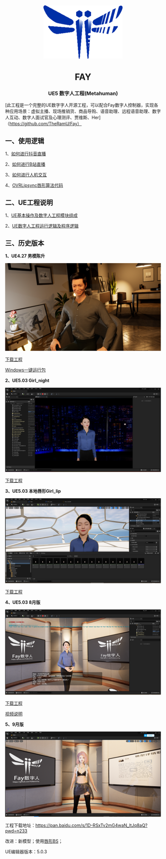 <div align="center">
    <br>
    <img src="images/icon.png" alt="Fay">
    <h1>FAY</h1>
	<h3>UE5 数字人工程(Metahuman)</h3>
</div>



[此工程是一个完整的UE数字字人开源工程，可以配合Fay数字人控制器，实现各种应用场景：虚拟主播、现场推销货、商品导购、语音助理、远程语音助理、数字人互动、数字人面试官及心理测评、贾维斯、Her]（https://github.com/TheRamU/Fay）

## **一、使用逻辑**

1、[如何进行抖音直播](https://www.bilibili.com/video/BV1r3411Z7St/?spm_id_from=333.999.0.0&vd_source=1364af6ac23a05600acd8f8415936944)

2、[如何进行B站直播](https://www.bilibili.com/video/BV14h4y1N716/?spm_id_from=333.999.0.0&vd_source=1364af6ac23a05600acd8f8415936944)

3、[如何进行人机交互](https://blog.csdn.net/aa84758481/article/details/132204938?spm=1001.2014.3001.5502)

4、[OVRLipsync唇形算法代码](https://pan.baidu.com/s/1ph8mzpZ3aYMI8HFa8-6prA?pwd=tin1)





## **二、UE工程说明**

1、[UE基本操作及数字人工程模块组成](https://blog.csdn.net/aa84758481/article/details/132204938?spm=1001.2014.3001.5502)


2、[UE数字人工程运行逻辑及程序逻辑](https://blog.csdn.net/aa84758481/article/details/132335739?spm=1001.2014.3001.5502)

 ## **三、历史版本**

**1、UE4.27 男模陈升**

![](images/20230901234331.png)

[下载工程](https://pan.baidu.com/s/1RBo2Pie6A5yTrCf1cn_Tuw?pwd=ck99)

[Windows一键运行包](https://pan.baidu.com/s/1CsJ647uV5rS2NjQH3QT0Iw?pwd=s9s8)


**2、UE5.03 Girl_night**

![](images/20230901233804.png)

[下载工程](https://pan.baidu.com/s/10Pn-smG9nkg5-jjmZqnEOA?pwd=n4nd)



**3、UE5.03 本地唇形Girl_lip**

![](images/lucky.png)

[下载工程](https://pan.baidu.com/s/1S_0LZE2X37pVNWEvc4GiLA?pwd=ehbf )



**4、UE5.03 8月版**

![](images/image-20230817100447582.png)

[下载工程](https://pan.baidu.com/s/1TtZD0jrG5xRqAMtydjBbew?pwd=mryc)

[视频说明](https://www.bilibili.com/video/BV1mz4y1M7pq/)

**5、9月版**

![ue数字人9月版](images\ue5_2309.png)

工程下载地址：https://pan.baidu.com/s/1D-RSxTv2mG4waN_ltJq8aQ?pwd=n233 

改进：新模型；使用[唇形BS](唇形bs.doc)；

UE编辑器版本：5.0.3

